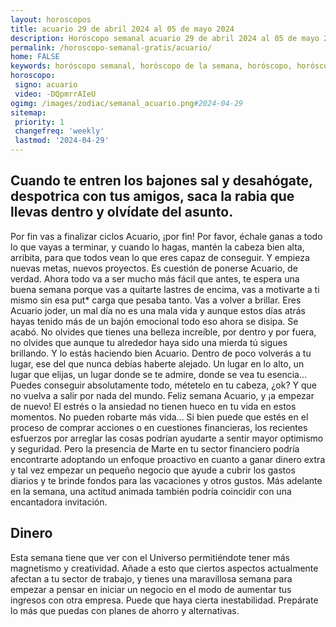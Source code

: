 ```yaml
---
layout: horoscopos
title: acuario 29 de abril 2024 al 05 de mayo 2024 
description: Horóscopo semanal acuario 29 de abril 2024 al 05 de mayo 2024. Cuando te entren los bajones sal y desahógate, despotrica con tus amigos, saca la rabia que llevas dentro y olvídate del asunto. 
permalink: /horoscopo-semanal-gratis/acuario/
home: FALSE
keywords: horóscopo semanal, horóscopo de la semana, horóscopo, horóscopo gratis,horóscopos, horóscopo esperanza gracia, horoscopos acuario la semana, horóscopos gratis, Tarot, Astrologia, Zodíaco, acuario, horoscopo gratis, semanal
horoscopo:
 signo: acuario
 video: -DQpmrrAIeU
ogimg: /images/zodiac/semanal_acuario.png#2024-04-29
sitemap:
 priority: 1
 changefreq: 'weekly'
 lastmod: '2024-04-29'
---
```




## Cuando te entren los bajones sal y desahógate, despotrica con tus amigos, saca la rabia que llevas dentro y olvídate del asunto. 

Por fin vas a finalizar ciclos Acuario, ¡por fin! Por favor, échale ganas a todo lo que vayas a terminar, y cuando lo hagas, mantén la cabeza bien alta, arribita, para que todos vean lo que eres capaz de conseguir. Y empieza nuevas metas, nuevos proyectos. Es cuestión de ponerse Acuario, de verdad. Ahora todo va a ser mucho más fácil que antes, te espera una buena semana porque vas a quitarte lastres de encima, vas a motivarte a ti mismo sin esa put* carga que pesaba tanto. Vas a volver a brillar. Eres Acuario joder, un mal día no es una mala vida y aunque estos días atrás hayas tenido más de un bajón emocional todo eso ahora se disipa. Se acabó. No olvides que tienes una belleza increíble, por dentro y por fuera, no olvides que aunque tu alrededor haya sido una mierda tú sigues brillando. Y lo estás haciendo bien Acuario. Dentro de poco volverás a tu lugar, ese del que nunca debías haberte alejado. Un lugar en lo alto, un lugar que elijas, un lugar donde se te admire, donde se vea tu esencia… Puedes conseguir absolutamente todo, métetelo en tu cabeza, ¿ok? Y que no vuelva a salir por nada del mundo. Feliz semana Acuario, y ¡a empezar de nuevo! El estrés o la ansiedad no tienen hueco en tu vida en estos momentos. No pueden robarte más vida…
Si bien puede que estés en el proceso de comprar acciones o en cuestiones financieras, los recientes esfuerzos por arreglar las cosas podrían ayudarte a sentir mayor optimismo y seguridad. Pero la presencia de Marte en tu sector financiero podría encontrarte adoptando un enfoque proactivo en cuanto a ganar dinero extra y tal vez empezar un pequeño negocio que ayude a cubrir los gastos diarios y te brinde fondos para las vacaciones y otros gustos. Más adelante en la semana, una actitud animada también podría coincidir con una encantadora invitación.

## Dinero

Esta semana tiene que ver con el Universo permitiéndote tener más magnetismo y creatividad. Añade a esto que ciertos aspectos actualmente afectan a tu sector de trabajo, y tienes una maravillosa semana para empezar a pensar en iniciar un negocio en el modo de aumentar tus ingresos con otra empresa. Puede que haya cierta inestabilidad. Prepárate lo más que puedas con planes de ahorro y alternativas.